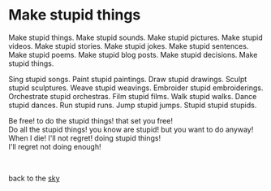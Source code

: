 # Make stupid things

Make stupid things. Make stupid sounds. Make stupid pictures. Make stupid videos. Make stupid stories. Make stupid jokes. Make stupid sentences. Make stupid poems. Make stupid blog posts. Make stupid decisions. Make stupid things. 

Sing stupid songs. Paint stupid paintings. Draw stupid drawings. Sculpt stupid sculptures. Weave stupid weavings. Embroider stupid embroiderings. Orchestrate stupid orchestras. Film stupid films. Walk stupid walks. Dance stupid dances. Run stupid runs. Jump stupid jumps. Stupid stupid stupids.

Be free! to do the stupid things! that set you free!\
Do all the stupid things! you know are stupid! but you want to do anyway!\
When I die! I'll not regret! doing stupid things!\
I'll regret not doing enough! 

<br>

back to the [sky](/sky)
